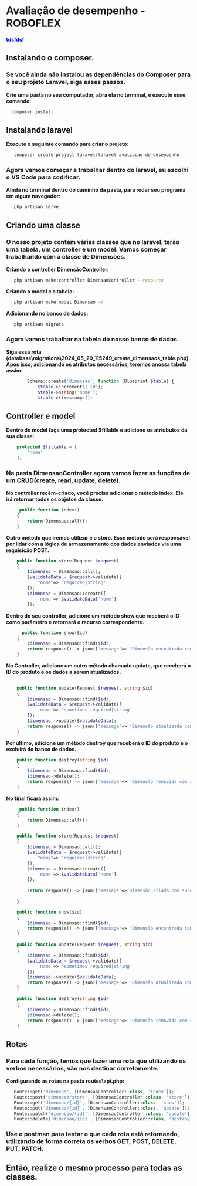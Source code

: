 # Avaliação de desempenho - ROBOFLEX
 <span style="color: blue; font-weight: bold;">tdsfdsf
## Instalando o composer.
### Se você ainda não instalou as dependências do Composer para o seu projeto Laravel, siga esses passos.
**Crie uma pasta no seu computador, abra ela no terminal, e execute esse comando:**
 ```sh
   composer install
   ```

## Instalando laravel
 **Execute o seguinte comando para criar o projeto:**
```sh
   composer create-project laravel/laravel avaliacao-de-desempenho
   ```
### Agora vamos começar a trabalhar dentro do laravel, eu escolhi o VS Code para codificar.
 **AInda no terminal dentro do caminho da pasta, para rodar seu programa em algum navegador:**
```sh
   php artisan serve
   ```

## Criando uma classe
### O nosso projeto contém várias classes que no laravel, terão uma tabela, um controller e um model. Vamos começar trabalhando com a classe de Dimensões.
**Criando o controller DimensãoController:**
```sh
   php artisan make:controller DimensaoController --resource
   ```
**Criando o model e a tabela:**
```sh
   php artisan make:model Dimensao -m
   ```
**Adicionando no banco de dados:**
```sh
   php artisan migrate
   ```
### Agora vamos trabalhar na tabela do nosso banco de dados. 
**Siga essa rota (database\migrations\2024_05_20_115249_create_dimensaos_table.php). Após isso, adicionando os atributos necessários, teremos anossa tabela assim:**
```php
        Schema::create('dimensao', function (Blueprint $table) {
            $table->increments('id');
            $table->string('nome');
            $table->timestamps();
   ```

## Controller e model
**Dentro do model faça uma protected $fillable e adicione os atriubutos da sua classe:**
```php
    protected $fillable = [
        'nome'
    ];
   ```

### Na pasta DimensaoController agora vamos fazer as funções de um CRUD(create, read, update, delete).
**No controller recém-criado, você precisa adicionar o método index. Ele irá retornar todos os objetos da classe.**
```php
     public function index()
    {
        return Dimensao::all();
    }

```

**Outro método que iremos utilizar é o store. Esse método será responsável por lidar com a lógica de armazenamento dos dados enviados via uma requisição POST.**
```php
    public function store(Request $request)
    {
        $dimensao = Dimensao::all();
        $validateData = $request->validate([
            "nome"=> 'required|string'
        ]);
        $dimensao = Dimensao::create([
            'nome'=> $validateData['nome']
        ]);
```

**Dentro do seu controller, adicione um método show que receberá o ID como parâmetro e retornará o recurso correspondente.**
```php
      public function show($id)
    {
        $dimensao = Dimensao::find($id);
        return response() -> json(['message'=> 'Dimensão encontrada com sucesso!', 'dimensao'=> $dimensao], 200);
    }
```

**No Controller, adicione um outro método chamado update, que receberá o ID do produto e os dados a serem atualizados.**
```php
     
    public function update(Request $request, string $id)
    {
        $dimensao = Dimensao::find($id);
        $validateData = $request->validate([
            'name'=> 'sometimes|required|string'
        ]);
        $dimensao ->update($validateData);
        return response() -> json(['message'=> 'Dimensão atualizada com sucesso!', 'dimensao'=> $dimensao], 200);
    }
```

**Por último, adicione um método destroy que receberá o ID do produto e o excluirá do banco de dados.**
```php
    public function destroy(string $id)
    {
        $dimensao = Dimensao::find($id);
        $dimensao->delete();
        return response() -> json(['message'=> 'Dimensão removida com sucesso!','dimensao'=> $dimensao], 200);
    }
```

**No final ficará assim:**
```php
     public function index()
    {
        return Dimensao::all();
    }

    public function store(Request $request)
    {
        $dimensao = Dimensao::all();
        $validateData = $request->validate([
            "nome"=> 'required|string'
        ]);
        $dimensao = Dimensao::create([
            'nome'=> $validateData['nome']
        ]);
        
        return response() -> json(['message'=>'Dimensão criada com sucesso!', 'nome' => $dimensao], 200);
        
    }

    public function show($id)
    {
        $dimensao = Dimensao::find($id);
        return response() -> json(['message'=> 'Dimensão encontrada com sucesso!', 'dimensao'=> $dimensao], 200);
    }

    public function update(Request $request, string $id)
    {
        $dimensao = Dimensao::find($id);
        $validateData = $request->validate([
            'name'=> 'sometimes|required|string'
        ]);
        $dimensao ->update($validateData);
        return response() -> json(['message'=> 'Dimensão atualizada com sucesso!', 'dimensao'=> $dimensao], 200);
    }

    public function destroy(string $id)
    {
        $dimensao = Dimensao::find($id);
        $dimensao->delete();
        return response() -> json(['message'=> 'Dimensão removida com sucesso!','dimensao'=> $dimensao], 200);
    }
   ```
## Rotas
### Para cada função, temos que fazer uma rota que utilizando os verbos necessários, vão nos destinar corretamente.
**Configurando as rotas na pasta routes\api.php:**
```php
   Route::get('dimensao', [DimensaoController::class, 'index']);
   Route::post('dimensao/store', [DimensaoController::class, 'store']);
   Route::get('dimensao/{id}', [DimensaoController::class, 'show']);
   Route::put('dimensao/{id}', [DimensaoController::class, 'update']);
   Route::patch('dimensao/{id}', [DimensaoController::class, 'update']);
   Route::delete('dimensao/{id}', [DimensaoController::class, 'destroy']);
```
### Use o postman para testar o que cada rota está retornando, utilizando de forma correta os verbos GET, POST, DELETE, PUT, PATCH.
## Então, realize o mesmo processo para todas as classes.





